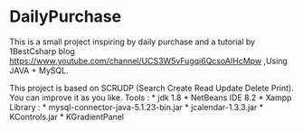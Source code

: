 # DailyPurchase
This is a small project inspiring by daily purchase and a tutorial by 1BestCsharp blog https://www.youtube.com/channel/UCS3W5vFugqi6QcsoAIHcMpw ,Using JAVA + MySQL.

This project is based on SCRUDP (Search Create Read Update Delete Print). You can improve it as you like.
  Tools : 
    * jdk 1.8
    * NetBeans IDE 8.2
    * Xampp 
  Library :
    * mysql-connector-java-5.1.23-bin.jar
    * jcalendar-1.3.3.jar
    * KControls.jar
    * KGradientPanel
  
